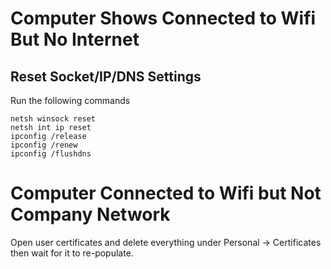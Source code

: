 # Computer Shows Connected to Wifi But No Internet

## Reset Socket/IP/DNS Settings
Run the following commands
```
netsh winsock reset
netsh int ip reset
ipconfig /release
ipconfig /renew
ipconfig /flushdns
```

# Computer Connected to Wifi but Not Company Network

Open user certificates and delete everything under Personal -> Certificates then wait for it to re-populate. 